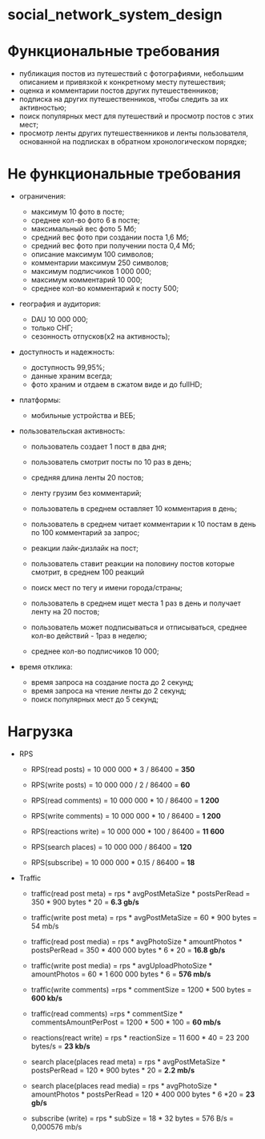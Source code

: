 # social_network_system_design


# Функциональные требования

- публикация постов из путешествий с фотографиями, небольшим описанием и привязкой к конкретному месту путешествия;
- оценка и комментарии постов других путешественников;
- подписка на других путешественников, чтобы следить за их активностью;
- поиск популярных мест для путешествий и просмотр постов с этих мест;
- просмотр ленты других путешественников и ленты пользователя, основанной на подписках в обратном хронологическом порядке;

# Не функциональные требования

- ограничения:
  - максимум 10 фото в посте;
  - среднее кол-во фото 6 в посте;
  - максимальный вес фото 5 Мб;
  - средний вес фото при создании поста 1,6 Мб;
  - средний вес фото при получении поста 0,4 Мб;
  - описание максимум 100 символов;
  - комментарии максимум 250 символов;
  - максимум подписчиков 1 000 000;
  - максимум комментарий 10 000;
  - среднее кол-во комментарий к посту 500;

- география и аудитория:
  - DAU 10 000 000;
  - только СНГ;
  - сезонность отпусков(x2 на активность);

- доступность и надежность:
  - доступность 99,95%;
  - данные храним всегда;
  - фото храним и отдаем в сжатом виде и до fullHD;

- платформы:
  - мобильные устройства и ВЕБ;

- пользовательская активность:
  - пользователь создает 1 пост в два дня;
  - пользователь смотрит посты по 10 раз в день;
  - средняя длина ленты 20 постов;
    
  - ленту грузим без комментарий;
  - пользователь в среднем оставляет 10 комментария в день;
  - пользователь в среднем читает комментарии к 10 постам в день по 100 комментарий за запрос;
    
  - реакции лайк-дизлайк на пост;
  - пользователь ставит реакции на половину постов которые смотрит, в среднем 100 реакций
    
  - поиск мест по тегу и имени города/страны;
  - пользователь в среднем ищет места 1 раз в день и получает ленту на 20 постов;

  - пользователь может подписываться и отписываться, среднее кол-во действий - 1раз в неделю;
  - среднее кол-во подписчиков 10 000;

- время отклика:
  - время запроса на создание поста до 2 секунд;
  - время запроса на чтение ленты до 2 секунд;
  - поиск популярных мест до 5 секунд;


# Нагрузка

- RPS
  - RPS(read posts) = 10 000 000 * 3 / 86400 = **350**
  - RPS(write posts) = 10 000 000 / 2 / 86400 = **60**
  
  - RPS(read comments) = 10 000 000 * 10 / 86400 = **1 200**
  - RPS(write comments) = 10 000 000 * 10 / 86400 = **1 200**
  
  - RPS(reactions write) = 10 000 000 * 100 / 86400 = **11 600**
  
  - RPS(search places) = 10 000 000 / 86400 = **120**

  - RPS(subscribe) = 10 000 000 * 0.15 / 86400 = **18**

- Traffic
    - traffic(read post meta) = rps * avgPostMetaSize *  postsPerRead = 350 * 900 bytes * 20 = **6.3 gb/s**
    - traffic(write post meta) = rps * avgPostMetaSize = 60 * 900 bytes = 54 mb/s
  
    - traffic(read post media) = rps * avgPhotoSize * amountPhotos * postsPerRead = 350 * 400 000 bytes * 6 * 20 = **16.8 gb/s**
    - traffic(write post media) = rps * avgUploadPhotoSize * amountPhotos = 60 * 1 600 000 bytes * 6 = **576 mb/s**
 
    - traffic(write comments) =rps * commentSize =  1200 * 500 bytes = **600 kb/s**
    - traffic(read comments) =rps * commentSize * commentsAmountPerPost  =  1200 * 500 * 100  = **60 mb/s**
 
    - reactions(react write) = rps * reactionSize = 11 600 * 40  = 23 200 bytes/s = **23 kb/s**
 
    - search place(places read meta) = rps * avgPostMetaSize * postsPerRead = 120 * 900 bytes * 20 = **2.2 mb/s**
    - search place(places read media) = rps * avgPhotoSize * amountPhotos * postsPerRead = 120 * 400 000 bytes * 6 *20 = **23 gb/s**

    - subscribe (write) = rps * subSize = 18 * 32 bytes = 576 B/s = 0,000576 mb/s
